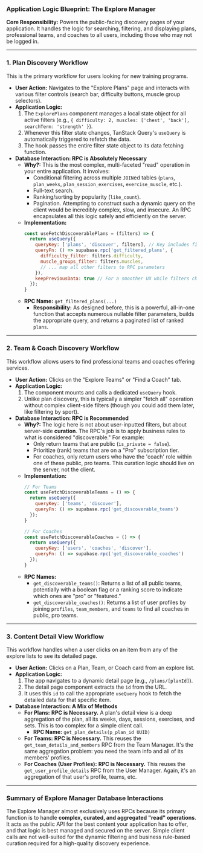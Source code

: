 ### **Application Logic Blueprint: The Explore Manager**

**Core Responsibility:** Powers the public-facing discovery pages of your application. It handles the logic for searching, filtering, and displaying plans, professional teams, and coaches to all users, including those who may not be logged in.

---

### **1. Plan Discovery Workflow**

This is the primary workflow for users looking for new training programs.

*   **User Action:** Navigates to the "Explore Plans" page and interacts with various filter controls (search bar, difficulty buttons, muscle group selectors).
*   **Application Logic:**
    1.  The `ExplorePlans` component manages a local state object for all active filters (e.g., `{ difficulty: 2, muscles: ['chest', 'back'], searchTerm: 'strength' }`).
    2.  Whenever this filter state changes, TanStack Query's `useQuery` is automatically triggered to refetch the data.
    3.  The hook passes the entire filter state object to its data fetching function.
*   **Database Interaction: RPC is Absolutely Necessary**
    *   **Why?:** This is the most complex, multi-faceted "read" operation in your entire application. It involves:
        *   Conditional filtering across multiple `JOIN`ed tables (`plans`, `plan_weeks`, `plan_session_exercises`, `exercise_muscle`, etc.).
        *   Full-text search.
        *   Ranking/sorting by popularity (`like_count`).
        *   Pagination.
        Attempting to construct such a dynamic query on the client would be incredibly complex, slow, and insecure. An RPC encapsulates all this logic safely and efficiently on the server.
    *   **Implementation:**
        ```javascript
        const useFetchDiscoverablePlans = (filters) => {
          return useQuery({
            queryKey: ['plans', 'discover', filters], // Key includes filters for caching
            queryFn: () => supabase.rpc('get_filtered_plans', {
              difficulty_filter: filters.difficulty,
              muscle_groups_filter: filters.muscles,
              // ... map all other filters to RPC parameters
            }),
            keepPreviousData: true // For a smoother UX while filters change
          });
        }
        ```
    *   **RPC Name:** `get_filtered_plans(...)`
        *   **Responsibility:** As designed before, this is a powerful, all-in-one function that accepts numerous nullable filter parameters, builds the appropriate query, and returns a paginated list of ranked `plans`.

---

### **2. Team & Coach Discovery Workflow**

This workflow allows users to find professional teams and coaches offering services.

*   **User Action:** Clicks on the "Explore Teams" or "Find a Coach" tab.
*   **Application Logic:**
    1.  The component mounts and calls a dedicated `useQuery` hook.
    2.  Unlike plan discovery, this is typically a simpler "fetch all" operation without complex client-side filters (though you could add them later, like filtering by sport).
*   **Database Interaction: RPC is Recommended**
    *   **Why?:** The logic here is not about user-inputted filters, but about server-side **curation**. The RPC's job is to apply business rules to what is considered "discoverable." For example:
        *   Only return teams that are public (`is_private = false`).
        *   Prioritize (rank) teams that are on a "Pro" subscription tier.
        *   For coaches, only return users who have the 'coach' role within one of these public, pro teams.
        This curation logic should live on the server, not the client.
    *   **Implementation:**
        ```javascript
        // For Teams
        const useFetchDiscoverableTeams = () => {
          return useQuery({
            queryKey: ['teams', 'discover'],
            queryFn: () => supabase.rpc('get_discoverable_teams')
          });
        }

        // For Coaches
        const useFetchDiscoverableCoaches = () => {
          return useQuery({
            queryKey: ['users', 'coaches', 'discover'],
            queryFn: () => supabase.rpc('get_discoverable_coaches')
          });
        }
        ```
    *   **RPC Names:**
        *   `get_discoverable_teams()`: Returns a list of all public teams, potentially with a boolean flag or a ranking score to indicate which ones are "pro" or "featured."
        *   `get_discoverable_coaches()`: Returns a list of user profiles by joining `profiles`, `team_members`, and `teams` to find all coaches in public, pro teams.

---

### **3. Content Detail View Workflow**

This workflow handles when a user clicks on an item from any of the explore lists to see its detailed page.

*   **User Action:** Clicks on a Plan, Team, or Coach card from an explore list.
*   **Application Logic:**
    1.  The app navigates to a dynamic detail page (e.g., `/plans/[planId]`).
    2.  The detail page component extracts the `id` from the URL.
    3.  It uses this `id` to call the appropriate `useQuery` hook to fetch the detailed data for that specific item.
*   **Database Interaction: A Mix of Methods**
    *   **For Plans:** **RPC is Necessary.** A plan's detail view is a deep aggregation of the plan, all its weeks, days, sessions, exercises, and sets. This is too complex for a simple client call.
        *   **RPC Name:** `get_plan_details(p_plan_id UUID)`
    *   **For Teams:** **RPC is Necessary.** This reuses the `get_team_details_and_members` RPC from the Team Manager. It's the same aggregation problem: you need the team info and all of its members' profiles.
    *   **For Coaches (User Profiles):** **RPC is Necessary.** This reuses the `get_user_profile_details` RPC from the User Manager. Again, it's an aggregation of that user's profile, teams, etc.

---

### **Summary of Explore Manager Database Interactions**

The Explore Manager almost exclusively uses RPCs because its primary function is to handle **complex, curated, and aggregated "read" operations**. It acts as the public API for the best content your application has to offer, and that logic is best managed and secured on the server. Simple client calls are not well-suited for the dynamic filtering and business rule-based curation required for a high-quality discovery experience.